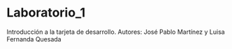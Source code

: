 # Laboratorio_1
Introducción a la tarjeta de desarrollo. Autores: José Pablo Martínez y Luisa Fernanda Quesada
